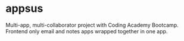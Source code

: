 # appsus
Multi-app, multi-collaborator project with Coding Academy Bootcamp. Frontend only email and notes apps wrapped together in one app.
